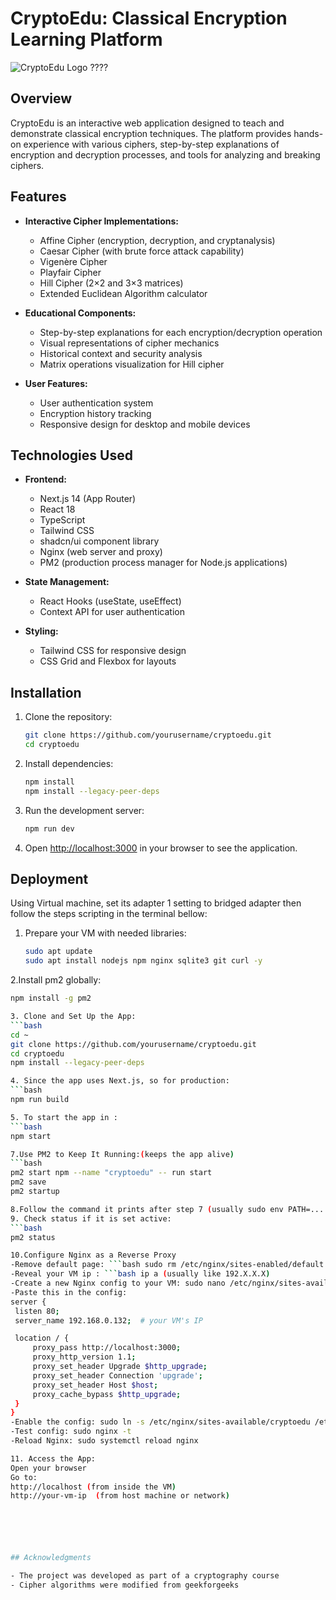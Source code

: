 # CryptoEdu: Classical Encryption Learning Platform

![CryptoEdu Logo](https://your-repository-url/logo.png) ????

## Overview

CryptoEdu is an interactive web application designed to teach and demonstrate classical encryption techniques. The platform provides hands-on experience with various ciphers, step-by-step explanations of encryption and decryption processes, and tools for analyzing and breaking ciphers.

## Features

- **Interactive Cipher Implementations:**
  - Affine Cipher (encryption, decryption, and cryptanalysis)
  - Caesar Cipher (with brute force attack capability)
  - Vigenère Cipher
  - Playfair Cipher
  - Hill Cipher (2×2 and 3×3 matrices)
  - Extended Euclidean Algorithm calculator

- **Educational Components:**
  - Step-by-step explanations for each encryption/decryption operation
  - Visual representations of cipher mechanics
  - Historical context and security analysis
  - Matrix operations visualization for Hill cipher

- **User Features:**
  - User authentication system
  - Encryption history tracking
  - Responsive design for desktop and mobile devices

## Technologies Used

- **Frontend:**
  - Next.js 14 (App Router)
  - React 18
  - TypeScript
  - Tailwind CSS
  - shadcn/ui component library
  - Nginx (web server and proxy)
  - PM2 (production process manager for Node.js applications)

- **State Management:**
  - React Hooks (useState, useEffect)
  - Context API for user authentication

- **Styling:**
  - Tailwind CSS for responsive design
  - CSS Grid and Flexbox for layouts

## Installation

1. Clone the repository:
   ```bash
   git clone https://github.com/yourusername/cryptoedu.git
   cd cryptoedu

2. Install dependencies:
   ```bash
   npm install
   npm install --legacy-peer-deps

3. Run the development server:
   ```bash
   npm run dev

4. Open [http://localhost:3000](http://localhost:3000) in your browser to see the application.

## Deployment
Using Virtual machine, set its adapter 1 setting to bridged adapter then follow the steps scripting in the terminal bellow:
1. Prepare your VM with needed libraries:
   ```bash
   sudo apt update
   sudo apt install nodejs npm nginx sqlite3 git curl -y

2.Install pm2 globally:
   ```bash
   npm install -g pm2

3. Clone and Set Up the App:
   ```bash
   cd ~
   git clone https://github.com/yourusername/cryptoedu.git
   cd cryptoedu
   npm install --legacy-peer-deps

4. Since the app uses Next.js, so for production:
```bash
npm run build

5. To start the app in :
```bash
   npm start
   
7.Use PM2 to Keep It Running:(keeps the app alive)
```bash
pm2 start npm --name "cryptoedu" -- run start
pm2 save
pm2 startup

8.Follow the command it prints after step 7 (usually sudo env PATH=... pm2 startup systemd -u your-user-name).
9. Check status if it is set active:
```bash
pm2 status

10.Configure Nginx as a Reverse Proxy
-Remove default page: ```bash sudo rm /etc/nginx/sites-enabled/default
-Reveal your VM ip : ```bash ip a (usually like 192.X.X.X)
-Create a new Nginx config to your VM: sudo nano /etc/nginx/sites-available/cryptoedu
-Paste this in the config: 
server {
    listen 80;
    server_name 192.168.0.132;  # your VM's IP

    location / {
        proxy_pass http://localhost:3000;
        proxy_http_version 1.1;
        proxy_set_header Upgrade $http_upgrade;
        proxy_set_header Connection 'upgrade';
        proxy_set_header Host $host;
        proxy_cache_bypass $http_upgrade;
    }
}
-Enable the config: sudo ln -s /etc/nginx/sites-available/cryptoedu /etc/nginx/sites-enabled/
-Test config: sudo nginx -t
-Reload Nginx: sudo systemctl reload nginx

11. Access the App:
Open your browser
Go to:
http://localhost (from inside the VM)
http://your-vm-ip  (from host machine or network)






## Acknowledgments

- The project was developed as part of a cryptography course
- Cipher algorithms were modified from geekforgeeks
